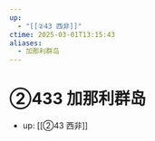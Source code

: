 ```yaml
---
up:
  - "[[②43 西非]]"
ctime: 2025-03-01T13:15:43
aliases:
  - 加那利群岛
---
```


# ②433 加那利群岛

- up: [[②43 西非]]
